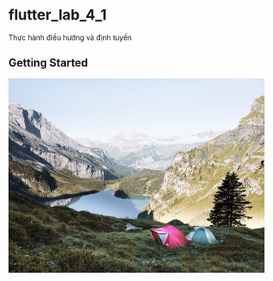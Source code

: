 # flutter_lab_4_1

Thực hành điều hướng và định tuyến

## Getting Started

![](screenshots/lake.jpg)